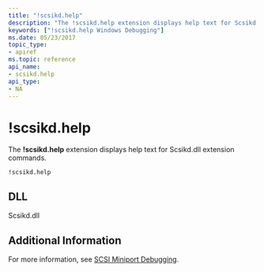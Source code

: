 ```yaml
---
title: "!scsikd.help"
description: "The !scsikd.help extension displays help text for Scsikd.dll extension commands."
keywords: ["!scsikd.help Windows Debugging"]
ms.date: 05/23/2017
topic_type:
- apiref
ms.topic: reference
api_name:
- scsikd.help
api_type:
- NA
---
```


# !scsikd.help

The **!scsikd.help** extension displays help text for Scsikd.dll extension commands.

```dbgcmd
!scsikd.help 
```

## DLL

Scsikd.dll

## Additional Information

For more information, see [SCSI Miniport Debugging](../debugger/scsi-miniport-debugging.md).
